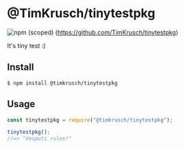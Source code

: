 # @TimKrusch/tinytestpkg

![npm (scoped)](https://img.shields.io/badge/npm-1.0.0-blue.svg)
(https://github.com/TimKrusch/tinytestpkg)

It's tiny test :)

## Install

```
$ npm install @timkrusch/tinytestpkg
```

## Usage

```js
const tinytestpkg = require("@timkrusch/tinytestpkg");

tinytestpkg();
//=> "Vesputi rules!"
